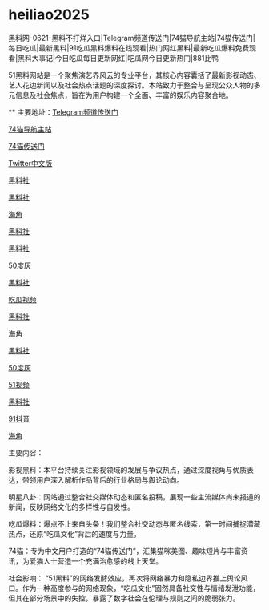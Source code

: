 # heiliao2025
黑料网-0621-黑料不打烊入口|Telegram频道传送门|74猫导航主站|74猫传送门|每日吃瓜|最新黑料|91吃瓜黑料爆料在线观看|热门网红黑料|最新吃瓜爆料免费观看|黑料大事记|今日吃瓜每日更新网红|吃瓜网今日更新热门|881比鸭

51黑料网站是一个聚焦演艺界风云的专业平台，其核心内容囊括了最新影视动态、艺人花边新闻以及社会热点话题的深度探讨。本站致力于整合与呈现公众人物的多元信息及社会焦点，旨在为用户构建一个全面、丰富的娱乐内容聚合地。

** 主要地址：<a href="https://74mao.com/">Telegram频道传送门</a>

<a href="https://74mao.com/">74猫导航主站</a>

<a href="https://74mao.com/">74猫传送门</a>

<a href="https://tt-01.pages.dev/">Twitter中文版</a>

<a href="https://hls-01.pages.dev/">黑料社</a>

<a href="https://hls-17.pages.dev/">黑料社</a>

<a href="https://hj-1093.pages.dev/">海角</a>

<a href="https://pi36-2.pages.dev/">黑料社</a>

<a href="https://she01-1.pages.dev/">黑料社</a>

<a href="https://pi1-01.pages.dev/">50度灰</a>

<a href="https://hls-33.pages.dev/">黑料社</a>

<a href="https://cg9-49.pages.dev/">吃瓜视频</a>

<a href="https://hl456.pages.dev/">黑料社</a>

<a href="https://hj-1305.pages.dev/">海角</a>

<a href="https://hls-59.pages.dev/">黑料社</a>

<a href="https://50dh-26.pages.dev/">50度灰</a>

<a href="https://hj-1321.pages.dev/">51视频</a>

<a href="https://hls-12.pages.dev/">黑料社</a>

<a href="https://dy7-02.pages.dev/">91抖音</a>

<a href="https://hj-1108.pages.dev/">海角</a>


主要内容：

影视黑料：本平台持续关注影视领域的发展与争议热点，通过深度视角与优质表达，带领用户深入解析作品背后的行业格局与舆论动向。

明星八卦：网站通过整合社交媒体动态和匿名投稿，展现一些主流媒体尚未报道的新闻，反映网络文化的多样性与自发性。

吃瓜爆料：爆点不止来自头条！我们整合社交动态与匿名线索，第一时间捕捉潜藏热点，还原“吃瓜文化”背后的速度与力量。

74猫：专为中文用户打造的“74猫传送门”，汇集猫咪美图、趣味短片与丰富资讯，为爱猫人士营造一个充满治愈感的线上天堂。

社会影响：
“51黑料”的网络发酵效应，再次将网络暴力和隐私边界推上舆论风口。作为一种高度参与的网络现象，“吃瓜文化”固然具备社交性与情绪发泄功能，但其在部分场景中的失控，暴露了数字社会在伦理与规则之间的脆弱张力。
